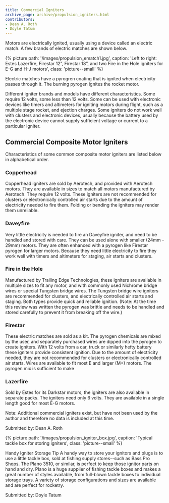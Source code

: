 ```yaml
---
title: Commercial Igniters
archive_page: archive/propulsion_igniters.html
contributors:
- Dean A. Roth
- Doyle Tatum
---
```

Motors are electrically ignited, usually using a device called an electric match. A few brands of electric matches are shown below.

{% picture path: '/images/propulsion_ematch1.jpg', caption: 'Left to right: Estes Lazerfire, Firestar 12”, Firestar 18”, and two Fire in the Hole igniters for E-G and H-J motors', class: 'picture--small' %}

Electric matches have a pyrogren coating that is ignited when electricity passes through it.
The burning pyrogen ignites the rocket motor.

Different igniter brands and models have different characteristics.
Some require 12 volts, some less than 12 volts.
Some can be used with electronic devices like timers and altimeters for igniting motors during flight, such as a multiple stage rocket, and ejection charges.
Some igniters do not work well with clusters and electronic devices, usually because the battery used by the electronic device cannot supply sufficient voltage or current to a particular igniter.

## Commercial Composite Motor Igniters

Characteristics of some common composite motor igniters are listed below in alphabetical order.

### Copperhead

Copperhead igniters are sold by Aerotech, and provided with Aerotech motors.
They are available in sizes to match all motors manufactured by Aerotech.
They require 12 volts.
These igniters are not recommended for clusters or electronically controlled air starts due to the amount of electricity needed to fire them.
Folding or bending the igniters may render them unreliable.

### Daveyfire

Very little electricity is needed to fire an Daveyfire igniter, and need to be handled and stored with care.
They can be used alone with smaller (24mm - 29mm) motors.
They are often enhanced with a pyrogen like Firestar pyrogen for larger motors.
Because they need little electricity to fire they work well with timers and altimeters for staging, air starts and clusters.

### Fire in the Hole

Manufactured by Trailing Edge Technologies, these igniters are available in multiple sizes to fit any motor, and with commonly used Nichrome bridge wires or special Tungsten bridge wires.
The Tungsten bridge wire igniters are recommended for clusters, and electrically controlled air starts and staging.
Both types provide quick and reliable ignition.
(Note: At the time this review was written the pyrogen was brittle and needs to be handled and stored carefully to prevent it from breaking off the wire.)

### Firestar

These electric matches are sold as a kit.
The pyrogen chemicals are mixed by the user, and separately purchased wires are dipped into the pyrogen to create igniters.
With 12 volts from a car, truck or similarly hefty battery these igniters provide consistent ignition.
Due to the amount of electricity needed, they are not recommended for clusters or electronically controlled air starts.
Wires are available to fit most E and larger (M+) motors.
The pyrogen mix is sufficient to make

### Lazerfire

Sold by Estes for its Darkstar motors, the igniters are also available in separate packs.
The igniters need only 6 volts.
They are available in a single length good for most E-G motors.

Note: Additional commercial igniters exist, but have not been used by the author and therefore no data is included at this time.

Submitted by: Dean A. Roth

{% picture path: '/images/propulsion_igniter_box.jpg', caption: 'Typical tackle box for storing igniters', class: 'picture--small' %}

Handy Igniter Storage Tip A handy way to store your ignitors and plugs is to use a little tackle box, sold at fishing supply stores--such as Bass Pro Shops.
The Plano 3510, or similar, is perfect to keep those ignitor parts on hand and dry. Plano is a huge supplier of fishing tackle boxes and makes a great number of styles available, from full-blown tackle boxes to individual storage trays.
A variety of storage configurations and sizes are available and are perfect for rocketry.

Submitted by: Doyle Tatum

